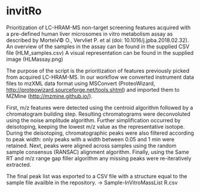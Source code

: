 # invitRo

Prioritization of LC-HRAM-MS non-target screening features acquired with a pre-defined human liver microsomes 
in vitro metabolism assay as described by Mortel√© O., Vervliet P. et al (doi: 10.1016/j.jpba.2018.02.32).
An overview of the samples in the assay can be found in the supplied CSV file (HLM_samples.csv)
A visual representation can be found in the supplied image (HLMassay.png)

The purpose of the script is the prioritization of features previously picked from acquired LC-HRAM-MS. 
In our workflow we converted instrument data files to mzXML data format using MSConvert (ProteoWizard, 
http://proteowizard.sourceforge.net/tools.shtml) and imported them to MZMine (http://mzmine.github.io/).

First, m/z features were detected using the centroid algorithm followed by a chromatogram building step. 
Resulting chromatograms were deconvoluted using the noise amplitude algorithm. 
Further simplification occurred by deisotoping, keeping the lowest m/z value as the representative isotope. 
During the deisotoping, chromatographic peaks were also filtered according to peak width: only peaks with a width 
between 0.05 and 1 min were retained. Next, peaks were aligned across samples using the random sample consensus (RANSAC) 
alignment algorithm. Finally, using the Same RT and m/z range gap filler algorithm any missing peaks were re-iteratively 
extracted. 

The final peak list was exported to a CSV file with a structure equal to the sample file availble in the repository. 
-> Sample-InVitroMassList R.csv
